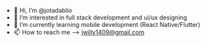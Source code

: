 - 👋 Hi, I’m @jotadablio
- 👀 I’m interested in full stack development and ui/ux designing
- 🌱 I’m currently learning mobile development (React Native/Flutter)
- 📫 How to reach me --> jwilly1409@gmail.com

<!---
jotadablio/jotadablio is a ✨ special ✨ repository because its `README.md` (this file) appears on your GitHub profile.
You can click the Preview link to take a look at your changes.
--->
